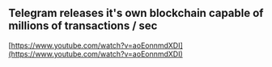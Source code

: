 ## Telegram releases it's own blockchain capable of millions of transactions / sec
  
  [https://www.youtube.com/watch?v=aoEonnmdXDI](https://www.youtube.com/watch?v=aoEonnmdXDI)